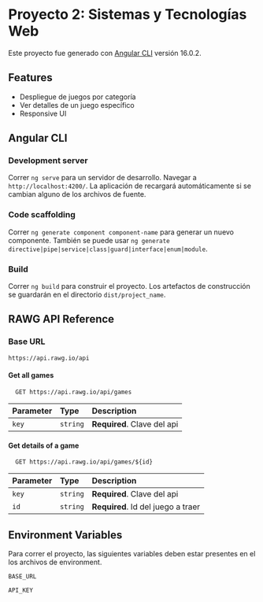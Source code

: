 # Proyecto 2: Sistemas y Tecnologías Web

Este proyecto fue generado con [Angular CLI](https://github.com/angular/angular-cli) versión 16.0.2.

## Features

- Despliegue de juegos por categoría
- Ver detalles de un juego específico
- Responsive UI

## Angular CLI

### Development server

Correr `ng serve` para un servidor de desarrollo. Navegar a `http://localhost:4200/`. La aplicación de recargará automáticamente si se cambian alguno de los archivos de fuente.

### Code scaffolding

Correr `ng generate component component-name` para generar un nuevo componente. También se puede usar `ng generate directive|pipe|service|class|guard|interface|enum|module`.

### Build

Correr `ng build` para construir el proyecto. Los artefactos de construcción se guardarán en el directorio `dist/project_name`.


## RAWG API Reference

### Base URL
`https://api.rawg.io/api`

#### Get all games

```http
  GET https://api.rawg.io/api/games
```

| Parameter | Type     | Description                |
| :-------- | :------- | :------------------------- |
| `key`     | `string` | **Required**. Clave del api|

#### Get details of a game

```http
  GET https://api.rawg.io/api/games/${id}
```

| Parameter | Type     | Description                       |
| :-------- | :------- | :-------------------------------- |
| `key`     | `string` | **Required**. Clave del api       |
| `id`      | `string` | **Required**. Id del juego a traer|

## Environment Variables

Para correr el proyecto, las siguientes variables deben estar presentes en el los archivos de environment.

`BASE_URL`

`API_KEY`